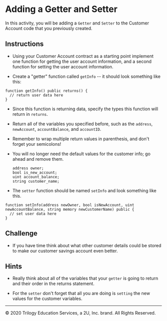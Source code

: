 # Adding a Getter and Setter

In this activity, you will be adding a `Getter` and `Setter` to the Customer Account code that you previously created.

## Instructions

* Using your Customer Account contract as a starting point implement one function for getting the user account information, and a second function for setting the user account information.

* Create a "getter" function called `getInfo` -- it should look something like this:

```solidity
function getInfo() public returns() {
  // return user data here
}
```

* Since this function is returning data, specify the types this function will return in `returns`.

* Return all of the variables you specified before, such as the `address`, `newAccount`, `accountBalance`, and `accountID`.

* Remember to wrap multiple return values in parenthesis, and don't forget your semicolons!

* You will no longer need the default values for the customer info; go ahead and remove them.

  ```solidity
  address owner;
  bool is_new_account;
  uint account_balance;
  string customer_name;
  ```

* The `setter` function should be named `setInfo` and look something like this.

```solidity
function setInfo(address newOwner, bool isNewAccount, uint newAccountBalance, string memory newCustomerName) public {
  // set user data here
}
```

## Challenge

* If you have time think about what other customer details could be stored to make our customer savings account even better.

## Hints

* Really think about all of the variables that your `getter` is going to return and their order in the returns statement.

* For the `setter` don't forget that all you are doing is `setting` the new values for the customer variables.

---

© 2020 Trilogy Education Services, a 2U, Inc. brand. All Rights Reserved.
